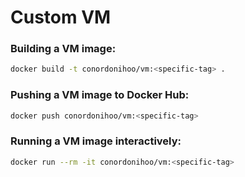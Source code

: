 # Custom VM

### Building a VM image:
```sh
docker build -t conordonihoo/vm:<specific-tag> .
```
### Pushing a VM image to Docker Hub:
```sh
docker push conordonihoo/vm:<specific-tag>
```
### Running a VM image interactively:
```sh
docker run --rm -it conordonihoo/vm:<specific-tag>
```

